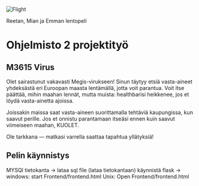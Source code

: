 ![Flight](https://github.com/user-attachments/assets/2cb8d61f-2d23-44a7-8729-1e7459068ce4)

Reetan, Mian ja Emman lentopeli

# Ohjelmisto 2 projektityö

## M3615 Virus

Olet sairastunut vakavasti Megis-virukseen!
Sinun täytyy etsiä vasta-aineet yhdeksästä eri Euroopan maasta lentämällä, jotta voit parantua.
Voit itse päättää, mihin maahan lennät, mutta muista: healthbarisi heikkenee, jos et löydä vasta-ainetta ajoissa.

Joissakin maissa saat vasta-aineen suorittamalla tehtäviä kaupungissa, kun saavut perille.
Jos et onnistu parantamaan itseäsi ennen kuin saavut viimeiseen maahan, KUOLET.

Ole tarkkana — matkasi varrella saattaa tapahtua yllätyksiä!

## Pelin käynnistys
MYSQl tietokanta -> lataa sql file (lataa tietokantaan)
käynnistä flask ->
windows: start Frontend/frontend.html
Unix: Open Frontend/frontend.html
